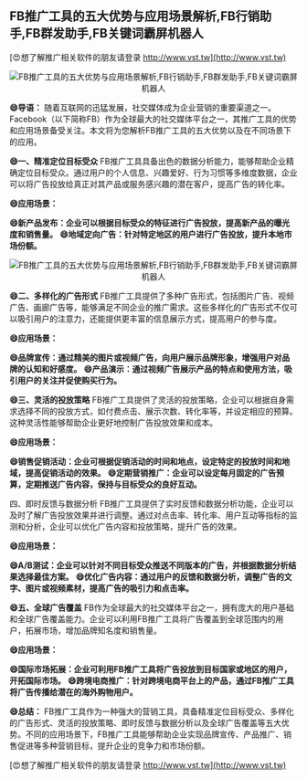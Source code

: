 ## **FB推广工具的五大优势与应用场景解析,FB行销助手,FB群发助手,FB关键词霸屏机器人**

[😍想了解推广相关软件的朋友请登录 http://www.vst.tw](http://www.vst.tw)

 <center><img src="https://vst.tw/MP4/tuiguang/png/5.png" alt="FB推广工具的五大优势与应用场景解析,FB行销助手,FB群发助手,FB关键词霸屏机器人"></center>

**😄导语：**
随着互联网的迅猛发展，社交媒体成为企业营销的重要渠道之一。Facebook（以下简称FB）作为全球最大的社交媒体平台之一，其推广工具的优势和应用场景备受关注。本文将为您解析FB推广工具的五大优势以及在不同场景下的应用。

**😄一、精准定位目标受众**
FB推广工具具备出色的数据分析能力，能够帮助企业精确定位目标受众。通过用户的个人信息、兴趣爱好、行为习惯等多维度数据，企业可以将广告投放给真正对其产品或服务感兴趣的潜在客户，提高广告的转化率。

**😄应用场景：**

**😄新产品发布：企业可以根据目标受众的特征进行广告投放，提高新产品的曝光度和销售量。**
**😄地域定向广告：针对特定地区的用户进行广告投放，提升本地市场份额。**

 <center><img src="https://vst.tw/MP4/tuiguang/png/8.png" alt="FB推广工具的五大优势与应用场景解析,FB行销助手,FB群发助手,FB关键词霸屏机器人"></center>

**😄二、多样化的广告形式**
FB推广工具提供了多种广告形式，包括图片广告、视频广告、画廊广告等，能够满足不同企业的推广需求。这些多样化的广告形式不仅可以吸引用户的注意力，还能提供更丰富的信息展示方式，提高用户的参与度。

**😄应用场景：**

**😄品牌宣传：通过精美的图片或视频广告，向用户展示品牌形象，增强用户对品牌的认知和好感度。**
**😄产品演示：通过视频广告展示产品的特点和使用方法，吸引用户的关注并促使购买行为。**

**😄三、灵活的投放策略**
FB推广工具提供了灵活的投放策略，企业可以根据自身需求选择不同的投放方式，如付费点击、展示次数、转化率等，并设定相应的预算。这种灵活性能够帮助企业更好地控制广告投放效果和成本。

**😄应用场景：**

**😄销售促销活动：企业可根据促销活动的时间和地点，设定特定的投放时间和地域，提高促销活动的效果。**
**😄定期营销推广：企业可以设定每月固定的广告预算，定期推送广告内容，保持与目标受众的良好互动。**

四、即时反馈与数据分析
FB推广工具提供了实时反馈和数据分析功能，企业可以及时了解广告投放效果并进行调整。通过对点击率、转化率、用户互动等指标的监测和分析，企业可以优化广告内容和投放策略，提升广告的效果。

**😄应用场景：**

**😄A/B测试：企业可以针对不同目标受众推送不同版本的广告，并根据数据分析结果选择最佳方案。**
**😄优化广告内容：通过用户的反馈和数据分析，调整广告的文字、图片或视频素材，提高广告的吸引力和点击率。**

**😄五、全球广告覆盖**
FB作为全球最大的社交媒体平台之一，拥有庞大的用户基础和全球广告覆盖能力。企业可以利用FB推广工具将广告覆盖到全球范围内的用户，拓展市场，增加品牌知名度和销售量。

**😄应用场景：**

**😄国际市场拓展：企业可利用FB推广工具将广告投放到目标国家或地区的用户，开拓国际市场。**
**😄跨境电商推广：针对跨境电商平台上的产品，通过FB推广工具将广告传播给潜在的海外购物用户。**

**😄总结：**
FB推广工具作为一种强大的营销工具，具备精准定位目标受众、多样化的广告形式、灵活的投放策略、即时反馈与数据分析以及全球广告覆盖等五大优势。不同的应用场景下，FB推广工具能够帮助企业实现品牌宣传、产品推广、销售促进等多种营销目标，提升企业的竞争力和市场份额。

[😍想了解推广相关软件的朋友请登录 http://www.vst.tw](http://www.vst.tw)



